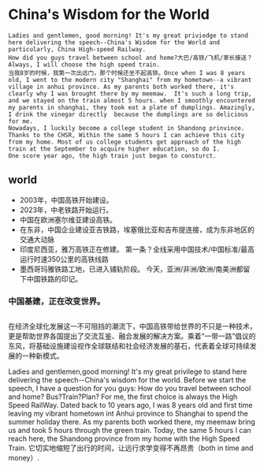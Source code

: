 # China's Wisdom for the World
    Ladies and gentlemen, good morning! It's my great priviedge to stand here delivering the speech--China's Wisdom for the World and particularly, China High-speed Railway.
    How did you guys travel between school and home?大巴/高铁/飞机/家长接送？
    Always, I will choose the high speed train.
    当我8岁的时候，我第一次出远门，那个时候还坐不起高铁。Once when I was 8 years old, I went to the modern city "Shanghai" from my hometown--a vibrant village in anhui province. As my parents both worked there, it's clearly why I was brought there by my meemaw.  It's such a long trip, and we stayed on the train almost 5 hours. when I smoothly encountered my parents in shanghai, they took eat a plate of dumplings. Amazingly, I drink the vinegar directly  because the dumplings are so delicious for me. 
    Nowadays, I luckily become a college student in Shandong prinvince. Thanks to the CHSR, Within the same 5 hours I can achieve this city from my home. Most of us college students get approach of the high train at the September to acquire higher education, so do I.
    One score year ago, the high train just began to consturct.
## world
* 2003年，中国高铁开始建设。
* 2023年，中老铁路开始运行。
* 中国在欧洲塞尔维亚建设高铁。
* 在东非，中国企业建设亚吉铁路，埃塞俄比亚和吉布提连接，成为东非地区的交通大动脉
* 印度尼西亚，雅万高铁正在修建。 第一条？全线采用中国技术/中国标准/最高运行时速350公里的高铁线路
* 墨西哥玛雅铁路工地，已进入铺轨阶段。
今天，亚洲/非洲/欧洲/南美洲都留下中国铁路的印记。
### 中国基建，正在改变世界。
## 
在经济全球化发展这一不可阻挡的潮流下，中国高铁带给世界的不只是一种技术，更是帮助世界各国提出了交流互鉴、融合发展的解决方案。乘着“一带一路”倡议的东风，将基础设施建设视作全球联结和社会经济发展的基石，代表着全球可持续发展的一种新模式。

Ladies and gentlemen,good morning! It's my great privilege to stand here delivering the speech--China's wisdom for the world.
Before we start the speech, I have a question for you guys: How do you travel between school and home?
Bus?Train?Plan?
For me, the first choice is always the High Speed RailWay.
Dated back to 10 years ago, I was 8 years old and first time leaving my vibrant hometown int Anhui province to Shanghai  to spend the summer holiday there. As
my parents both worked there, my meemaw bring us and took 5 hours through the green train.
Today, the same 5 hours I can reach here, the Shandong province from my home with the High Speed Train. 它切实地缩短了出行的时间，让远行求学变得不再昂贵（both in time and money）.
